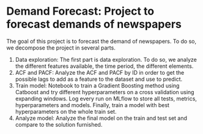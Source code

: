 # Demand Forecast: Project to forecast demands of newspapers

The goal of this project is to forecast the demand of newspapers. To do so, we decompose the project in several parts.

1. Data exploration: The first part is data exploration. To do so, we analyze the different features available, the time period, the different elements.
2. ACF and PACF: Analyze the ACF and PACF by ID in order to get the possible lags to add as a feature to the dataset and use to predict.
3. Train model: Notebook to train a Gradient Boosting method using Catboost and try different hyperparameters on a cross validation using expanding windows. Log every run on MLflow to store all tests, metrics, hyperparameters and models. Finally, train a model with best hyperparameters on the whole train set.
4. Analyze model: Analyze the final model on the train and test set and compare to the solution furnished.
